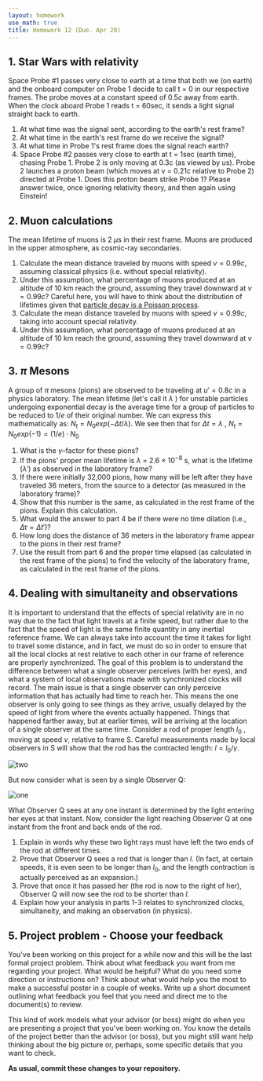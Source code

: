 ```yaml
---
layout: homework
use_math: true
title: Homework 12 (Due. Apr 20)
---
```


## 1. Star Wars with relativity

Space Probe #1 passes very close to earth at a time that both we (on earth) and the onboard computer on Probe 1 decide to call t = 0 in our respective frames. The probe moves at a constant speed of 0.5$c$ away from earth. When the clock aboard Probe 1 reads t = 60sec, it sends a light signal straight back to earth.

1. At what time was the signal sent, according to the earth's rest frame?
2. At what time in the earth's rest frame do we receive the signal?
3. At what time in Probe 1's rest frame does the signal reach earth?
4. Space Probe #2 passes very close to earth at t = 1sec (earth time), chasing Probe 1. Probe 2 is only moving at 0.3c (as viewed by us). Probe 2 launches a proton beam (which moves at v = 0.21c relative to Probe 2) directed at Probe 1. Does this proton beam strike Probe 1? Please answer twice, once ignoring relativity theory, and then again using Einstein!

## 2. Muon calculations

The mean lifetime of muons is 2 $\mu\text{s}$ in their rest frame. Muons are produced in the upper atmosphere, as cosmic-ray secondaries.

1. Calculate the mean distance traveled by muons with speed $v = 0.99c$, assuming classical physics (i.e. without special relativity).
2. Under this assumption, what percentage of muons produced at an altitude of 10 km reach the ground, assuming they travel downward at $v = 0.99c$? Careful here, you will have to think about the distribution of lifetimes given that [particle decay is a Poisson process](https://en.wikipedia.org/wiki/Particle_decay).
3. Calculate the mean distance traveled by muons with speed $v = 0.99c$, taking into account special relativity.
4. Under this assumption, what percentage of muons produced at an altitude of 10 km reach the ground, assuming they travel downward at $v = 0.99c$?

## 3. $\pi$ Mesons

A group of $\pi$ mesons (pions) are observed to be traveling at $u' = 0.8c$ in a physics laboratory. The mean lifetime (let's call it $\lambda$ ) for unstable particles undergoing exponential decay is the average time for a group of particles to be reduced to $1/e$ of their original number. We can express this mathematically as: $N_t = N_0 exp(−\Delta t / \lambda)$. We see then that for $\Delta t = \lambda$ , $N_t = N_0 exp(−1) = (1 / e) ⋅ N_0$

1. What is the $\gamma$–factor for these pions?
2. If the pions' proper mean lifetime is $\lambda$ = 2.6 × 10$^{−8}$ s, what is the lifetime ($\lambda'$) as observed in the laboratory frame?
3. If there were initially 32,000 pions, how many will be left after they have traveled 36 meters, from the source to a detector (as measured in the laboratory frame)?
4. Show that this number is the same, as calculated in the rest frame of the pions. Explain this calculation.
5. What would the answer to part 4 be if there were no time dilation (i.e., $\Delta \tau = \Delta t'$)?
6. How long does the distance of 36 meters in the laboratory frame appear to the pions in their rest frame?
7. Use the result from part 6 and the proper time elapsed (as calculated in the rest frame of the pions) to find the velocity of the laboratory frame, as calculated in the rest frame of the pions.

## 4. Dealing with simultaneity and observations

It is important to understand that the effects of special relativity are in no way due to the fact that light travels at a finite speed, but rather due to the fact that the speed of light is the same finite quantity in any inertial reference frame. We can always take into account the time it takes for light to travel some distance, and in fact, we must do so in order to ensure that all the local clocks at rest relative to each other in our frame of reference are properly synchronized. The goal of this problem is to understand the difference between what a single observer perceives (with her eyes), and what a system of local observations made with synchronized clocks will record. The main issue is that a single observer can only perceive information that has actually had time to reach her. This means the one observer is only going to see things as they arrive, usually delayed by the speed of light from where the events actually happened. Things that happened farther away, but at earlier times, will be arriving at the location of a single observer at the same time.
Consider a rod of proper length $l_0$ , moving at speed $v$, relative to frame S. Careful measurements made by local observers in S will show that the rod has the contracted length: $l = l_0/\gamma$.

![two][two]

[two]: ./images/hw12/two_observers.png

But now consider what is seen by a single Observer Q:

![one][one]

[one]: ./images/hw12/one_observer.png

What Observer Q sees at any one instant is determined by the light entering her eyes at that instant. Now, consider the light reaching Observer Q at one instant from the front and back ends of the rod.

1. Explain in words why these two light rays must have left the two ends of the rod at different times.
2. Prove that Observer Q sees a rod that is longer than $l$. (In fact, at certain speeds, it is even seen to be longer than $l_0$, and the length contraction is actually perceived as an expansion.)
3. Prove that once it has passed her (the rod is now to the right of her), Observer Q will now see the rod to be shorter than $l$.
4. Explain how your analysis in parts 1-3 relates to synchronized clocks, simultaneity, and making an observation (in physics).

## 5. Project problem - Choose your feedback

You've been working on this project for a while now and this will be the last formal project problem. Think about what feedback you want from me regarding your project. What would be helpful? What do you need some direction or instructions on? Think about what would help you the most to make a successful poster in a couple of weeks. Write up a short document outlining what feedback you feel that you need and direct me to the document(s) to review.

This kind of work models what your advisor (or boss) might do when you are presenting a project that you've been working on. You know the details of the project better than the advisor (or boss), but you might still want help thinking about the big picture or, perhaps, some specific details that you want to check.

**As usual,  commit these changes to your repository.**
